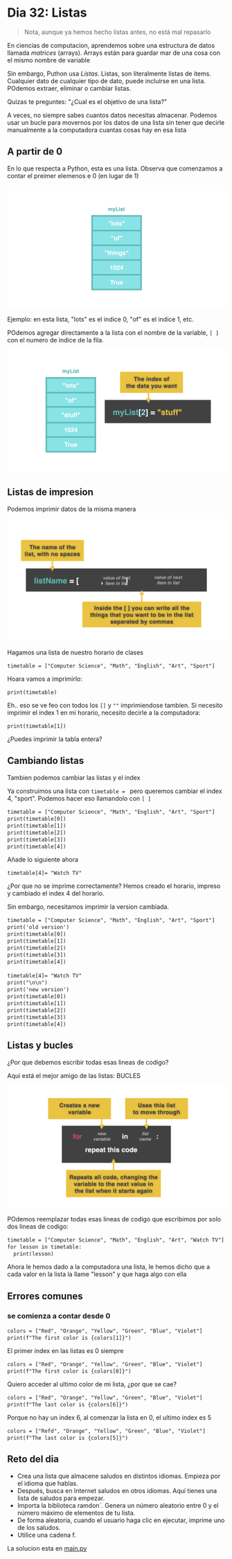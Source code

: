 # Dia 32: Listas
> Nota, aunque ya hemos hecho listas antes, no está mal repasarlo

En ciencias de computacion, aprendemos sobre una estructura de datos llamada _matrices_ (arrays).
Arrays están para guardar mar de una cosa con el mismo nombre de variable

Sin embargo, Puthon usa _Listas_. Listas, son literalmente listas de items. Cualquier dato de cualquier tipo de dato, puede incluirse en una lista. POdemos extraer, eliminar o cambiar listas.

Quizas te preguntes: "¿Cual es el objetivo de una lista?"

A veces, no siempre sabes cuantos datos necesitas almacenar. Podemos usar un bucle para movernos por los datos de una lista sin tener que decirle manualmente a la computadora cuantas cosas hay en esa lista

## A partir de 0

En lo que respecta a Python, esta es una lista. Observa que comenzamos a contar el preimer elemenos e 0 (en lugar de 1)

![alt text](../Images/list.png)

Ejemplo: en esta lista, "lots" es el indice 0, "of" es el indice 1, etc.

POdemos agregar directamente a la lista con el nombre de la variable, `[ ]` con el numero de indice de la fila.

![alt text](../Images/list_index.png)


## Listas de impresion
Podemos imprimir datos de la misma manera

![alt text](../Images/lista_impresion.png)

Hagamos una lista de nuestro horario de clases

```
timetable = ["Computer Science", "Math", "English", "Art", "Sport"]
```

Hoara vamos a imprimirlo:

```
print(timetable)
```

Eh.. eso se ve feo con todos los `[]` y `""` imprimiendose tambien. Si necesito imprimir el index 1 en mi horario, necesito decirle a la computadora:

```
print(timetable[1])
```

¿Puedes imprimir la tabla entera?

## Cambiando listas
Tambien podemos cambiar las listas y el index

Ya construimos una lista con `timetable = ` pero queremos cambiar el index 4, "sport". Podemos hacer eso llamandolo con `[ ]`

```
timetable = ["Computer Science", "Math", "English", "Art", "Sport"]
print(timetable[0])
print(timetable[1])
print(timetable[2])
print(timetable[3])
print(timetable[4])
```

Añade lo siguiente ahora

```
timetable[4]= "Watch TV"
```

¿Por que no se imprime correctamente? Hemos creado el horario, impreso y cambiado el index 4 del horario.

Sin embargo, necesitamos imprimir la version cambiada. 

```
timetable = ["Computer Science", "Math", "English", "Art", "Sport"]
print('old version')
print(timetable[0])
print(timetable[1])
print(timetable[2])
print(timetable[3])
print(timetable[4])

timetable[4]= "Watch TV"
print("\n\n")
print('new version')
print(timetable[0])
print(timetable[1])
print(timetable[2])
print(timetable[3])
print(timetable[4])
```

## Listas y bucles
¿Por que debemos escribir todas esas lineas de codigo?

Aqui está el mejor amigo de las listas: BUCLES

![alt text](../Images/list_bucles.png)

POdemos reemplazar todas esas lineas de codigo que escribimos por solo dos lineas de codigo:

```
timetable = ["Computer Science", "Math", "English", "Art", "Watch TV"]
for lesson in timetable:
  print(lesson)
```

Ahora le hemos dado a la computadora una lista,  le hemos dicho que a cada valor en la lista la llame "lesson" y que haga algo con ella

## Errores comunes
### se comienza a contar desde 0
```
colors = ["Red", "Orange", "Yellow", "Green", "Blue", "Violet"]
print(f"The first color is {colors[1]}")
```
El primer index en las listas es 0 siempre

```
colors = ["Red", "Orange", "Yellow", "Green", "Blue", "Violet"]
print(f"The first color is {colors[0]}")
```

Quiero acceder al ultimo color de mi lista, ¿por que se cae?

```
colors = ["Red", "Orange", "Yellow", "Green", "Blue", "Violet"]
print(f"The last color is {colors[6]}")
```

Porque no hay un index 6, al comenzar la lista en 0, el ultimo index es 5

```
colors = ["Refd", "Orange", "Yellow", "Green", "Blue", "Violet"]
print(f"The last color is {colors[5]}")
```

## Reto del dia

* Crea una lista que almacene saludos en distintos idiomas. Empieza por el idioma que hablas.
* Después, busca en Internet saludos en otros idiomas. Aquí tienes una lista de saludos para empezar.
* Importa la biblioteca ramdon`. Genera un número aleatorio entre 0 y el número máximo de elementos de tu lista.
* De forma aleatoria, cuando el usuario haga clic en ejecutar, imprime uno de los saludos.
* Utilice una cadena f.

La solucion esta en [main.py](./main.py)